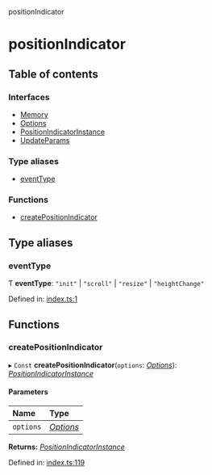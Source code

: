 positionIndicator

# positionIndicator

## Table of contents

### Interfaces

- [Memory](interfaces/memory.md)
- [Options](interfaces/options.md)
- [PositionIndicatorInstance](interfaces/positionindicatorinstance.md)
- [UpdateParams](interfaces/updateparams.md)

### Type aliases

- [eventType](README.md#eventtype)

### Functions

- [createPositionIndicator](README.md#createpositionindicator)

## Type aliases

### eventType

Ƭ **eventType**: ``"init"`` \| ``"scroll"`` \| ``"resize"`` \| ``"heightChange"``

Defined in: [index.ts:1](https://github.com/kunukn/position-indicator/blob/fa46c2c/src/index.ts#L1)

## Functions

### createPositionIndicator

▸ `Const` **createPositionIndicator**(`options`: [*Options*](interfaces/options.md)): [*PositionIndicatorInstance*](interfaces/positionindicatorinstance.md)

#### Parameters

| Name | Type |
| :------ | :------ |
| `options` | [*Options*](interfaces/options.md) |

**Returns:** [*PositionIndicatorInstance*](interfaces/positionindicatorinstance.md)

Defined in: [index.ts:119](https://github.com/kunukn/position-indicator/blob/fa46c2c/src/index.ts#L119)
